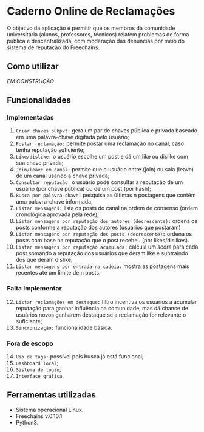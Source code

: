 # Caderno Online de Reclamações

O objetivo da aplicação é permitir que os membros da comunidade universitária (alunos, professores, técnicos) relatem problemas de forma pública e descentralizada, com moderação das denúncias por meio do sistema de reputação do Freechains.

## Como utilizar

*EM CONSTRUÇÃO*

## Funcionalidades
### Implementadas
1) `Criar chaves pubpvt:` gera um par de chaves pública e privada baseado em uma palavra-chave digitada pelo usuário;
2) `Postar reclamação:` permite postar uma reclamação no canal, caso tenha reputação suficiente;
4) `Like/dislike:` o usuário escolhe um post e dá um like ou dislike com sua chave privada;
5) `Join/leave em canal:` permite que o usuário entre (join) ou saia (leave) de um canal usando a chave privada;
6) `Consultar reputação:` o usuário pode consultar a reputação de um usuário (por chave pública) ou de um post (por hash);
7) `Busca por palavra-chave:` pesquisa as últimas n postagens que contêm uma palavra-chave informada;
8) `Listar mensagens:` lista os posts do canal na ordem de consenso (ordem cronológica aprovada pela rede);
9) `Listar mensagens por reputação dos autores (decrescente):` ordena os posts conforme a reputação dos autores (usuários que postaram)
10) `Listar mensagens por reputação dos posts (decrescente):` ordena os posts com base na reputação que o post recebeu (por likes/dislikes).
11) `Listar mensagens por reputação acumulada:` calcula um *score* para cada post somando a reputação dos usuários que deram like e subtraindo dos que deram dislike;
12) `Listar mensagens por entrada na cadeia:` mostra as postagens mais recentes até um limite de n posts.

### Falta Implementar
12) `Listar reclamações em destaque:` filtro incentiva os usuários a acumular reputação para ganhar influência na comunidade, mas dá chance de usuários novos ganharem destaque se a reclamação for relevante o suficiente;
13) `Sincronização:` funcionalidade básica.

### Fora de escopo
14) `Uso de tags:` possível pois busca já está funcional;
15) `Dashboard local`;
16) `Sistema de login`;
17) `Interface gráfica`.

## Ferramentas utilizadas
- Sistema operacional Linux.
- Freechains v.0.10.1
- Python3.
